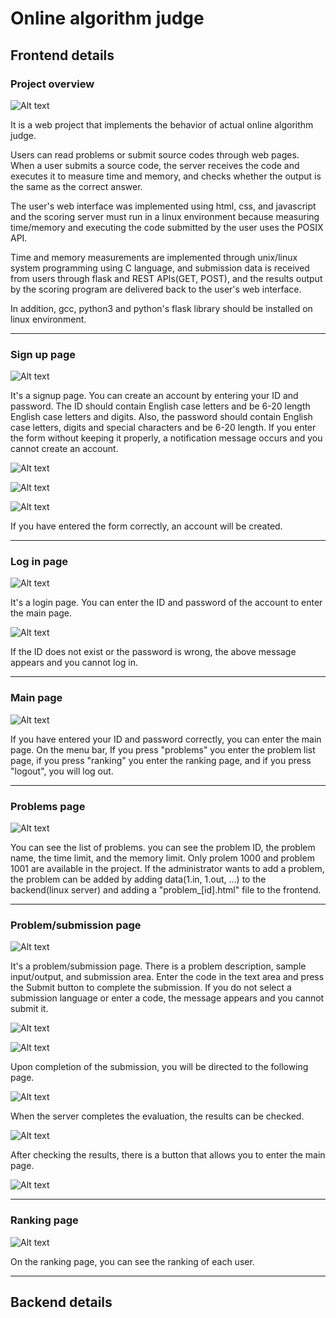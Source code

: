# Online algorithm judge

## Frontend details

### Project overview

![Alt text](p1.png)

It is a web project that implements the behavior of actual online algorithm judge.

Users can read problems or submit source codes through web pages. When a user submits a source code, the server receives the code and executes it to measure time and memory, and checks whether the output is the same as the correct answer.

The user's web interface was implemented using html, css, and javascript and the scoring server must run in a linux environment because measuring time/memory and executing the code submitted by the user uses the POSIX API.

Time and memory measurements are implemented through unix/linux system programming using C language, and submission data is received from users through flask and REST APIs(GET, POST), and the results output by the scoring program are delivered back to the user's web interface.

In addition, gcc, python3 and python's flask library should be installed on linux environment.

***

### Sign up page

![Alt text](p2.png)

It's a signup page. You can create an account by entering your ID and password. The ID should contain English case letters and be 6-20 length English case letters and digits. Also, the password should contain English case letters, digits and special characters and be 6-20 length. If you enter the form without keeping it properly, a notification message occurs and you cannot create an account.

![Alt text](p3.png)

![Alt text](p4.png)

![Alt text](p5.png)

If you have entered the form correctly, an account will be created.

***

### Log in page

![Alt text](p6.png)

It's a login page. You can enter the ID and password of the account to enter the main page.

![Alt text](p7.png)

If the ID does not exist or the password is wrong, the above message appears and you cannot log in.

***

### Main page

![Alt text](p8.png)

If you have entered your ID and password correctly, you can enter the main page.
On the menu bar, If you press "problems" you enter the problem list page, if you press "ranking" you enter the ranking page, and if you press "logout", you will log out.

***

### Problems page

![Alt text](p10.png)

You can see the list of problems. you can see the problem ID, the problem name, the time limit, and the memory limit. Only prolem 1000 and problem 1001 are available in the project. If the administrator wants to add a problem, the problem can be added by adding data(1.in, 1.out, …) to the backend(linux server) and adding a "problem_[id].html" file to the frontend.

***

### Problem/submission page

![Alt text](p11.png)

It's a problem/submission page. There is a problem description, sample input/output, and submission area.
Enter the code in the text area and press the Submit button to complete the submission. If you do not select a submission language or enter a code, the message appears and you cannot submit it.

![Alt text](p12.png)

![Alt text](p14.png)

Upon completion of the submission, you will be directed to the following page.

![Alt text](p15.png)

When the server completes the evaluation, the results can be checked.

![Alt text](p16.png)

After checking the results, there is a button that allows you to enter the main page.

![Alt text](p17.png)

***

### Ranking page

![Alt text](p18.png)

On the ranking page, you can see the ranking of each user.

***

## Backend details

